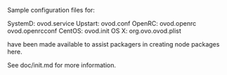 Sample configuration files for:

SystemD: ovod.service
Upstart: ovod.conf
OpenRC:  ovod.openrc
         ovod.openrcconf
CentOS:  ovod.init
OS X:    org.ovo.ovod.plist

have been made available to assist packagers in creating node packages here.

See doc/init.md for more information.
